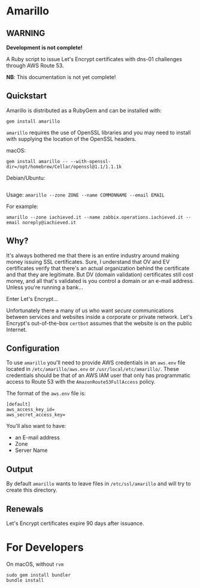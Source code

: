 # Amarillo

## WARNING
**Development is not complete!**

A Ruby script to issue Let's Encrypt certificates with dns-01 challenges through AWS Route 53.

**NB**:  This documentation is not yet complete!

## Quickstart

Amarillo is distributed as a RubyGem and can be installed with:

```
gem install amarillo
```

`amarillo` requires the use of OpenSSL libraries and you may need to install with supplying the location of the OpenSSL headers.

macOS:
```
gem install amarillo -- --with-openssl-dir=/opt/homebrew/Cellar/openssl@1.1/1.1.1k
```

Debian/Ubuntu:
```
```

Usage:  `amarillo --zone ZONE --name COMMONNAME --email EMAIL`

For example:

```
amarillo --zone iachieved.it --name zabbix.operations.iachieved.it --email noreply@iachieved.it
```

## Why?

It's always bothered me that there is an entire industry around making money issuing SSL certificates.  Sure, I understand that OV and EV certificates verify that there's an actual organization behind the certificate and that they are legitimate.  But DV (domain validation) certificates still cost money, and all that's validated is you control a domain or an e-mail address.  Unless you're running a bank...

Enter Let's Encrypt...

Unfortunately there a many of us who want _secure_ communications between services and websites inside a corporate or private network.  Let's Encrypt's out-of-the-box `certbot` assumes that the website is on the public Internet.

## Configuration

To use `amarillo` you'll need to provide AWS credentials in an `aws.env` file located in `/etc/amarillo/aws.env` or `/usr/local/etc/amarillo/`.  These credentials should be that of an AWS IAM user that only has programmatic access to Route 53 with the `AmazonRoute53FullAccess` policy.

The format of the `aws.env` file is:

```
[default]
aws_access_key_id=
aws_secret_access_key=
```

You'll also want to have:

* an E-mail address
* Zone
* Server Name

## Output

By default `amarillo` wants to leave files in `/etc/ssl/amarillo` and will try to create this directory. 

## Renewals

Let's Encrypt certificates expire 90 days after issuance.

# For Developers

On macOS, without `rvm`

```
sudo gem install bundler
bundle install
```
